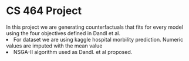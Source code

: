 <h1>CS 464 Project</h1>
In this project we are generating counterfactuals that fits for every model using the four objectives defined in Dandl et al.
<li>  For dataset we are using kaggle hospital morbility prediction. Numeric values are imputed with the mean value</li>
<li> NSGA-II algorithm used as Dandl. et al proposed.</li>
